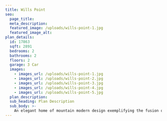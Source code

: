 ```yaml
---
title: Wills Point
seo:
  page_title:
  meta_description:
  featured_image: /uploads/wills-point-1.jpg
  featured_image_alt:
plan_details:
  id: 17863
  sqft: 2891
  bedrooms: 2
  bathrooms: 2
  floors: 2
  garage: 3 Car
  images:
    - images_url: /uploads/wills-point-1.jpg
    - images_url: /uploads/wills-point-2.jpg
    - images_url: /uploads/wills-point-3.jpg
    - images_url: /uploads/wills-point-4.jpg
    - images_url: /uploads/wills-point-5.jpg
  plan_description:
  sub_heading: Plan Description
  sub_body: >-
    An elegant home of mountain modern design exemplifying the fusion of the clean crisp linear look of a very modern design into a mountainous environment. Soaring expanse of glass and natural reclaimed wood allows the homeowner the open living environment sought after by most of today's homebuyers. Additionally, many very private spaces are incorporated within the design for the separation of lifestyles for each person of the family's individual requirements. There is even a safe room incorporated in the home for the safety of the family. Simply stated, an amazing statement of the homeowners lifestyle and status statement.
---
```

